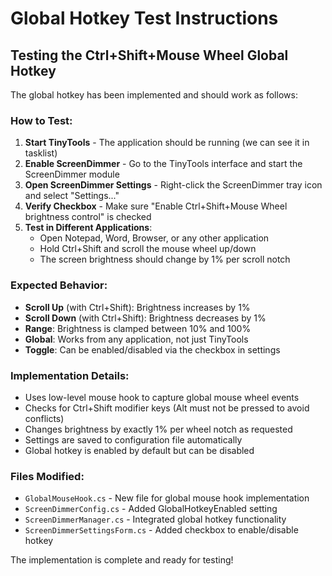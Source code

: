 # Global Hotkey Test Instructions

## Testing the Ctrl+Shift+Mouse Wheel Global Hotkey

The global hotkey has been implemented and should work as follows:

### How to Test:
1. **Start TinyTools** - The application should be running (we can see it in tasklist)
2. **Enable ScreenDimmer** - Go to the TinyTools interface and start the ScreenDimmer module
3. **Open ScreenDimmer Settings** - Right-click the ScreenDimmer tray icon and select "Settings..."
4. **Verify Checkbox** - Make sure "Enable Ctrl+Shift+Mouse Wheel brightness control" is checked
5. **Test in Different Applications**:
   - Open Notepad, Word, Browser, or any other application
   - Hold Ctrl+Shift and scroll the mouse wheel up/down
   - The screen brightness should change by 1% per scroll notch

### Expected Behavior:
- **Scroll Up** (with Ctrl+Shift): Brightness increases by 1%
- **Scroll Down** (with Ctrl+Shift): Brightness decreases by 1%
- **Range**: Brightness is clamped between 10% and 100%
- **Global**: Works from any application, not just TinyTools
- **Toggle**: Can be enabled/disabled via the checkbox in settings

### Implementation Details:
- Uses low-level mouse hook to capture global mouse wheel events
- Checks for Ctrl+Shift modifier keys (Alt must not be pressed to avoid conflicts)
- Changes brightness by exactly 1% per wheel notch as requested
- Settings are saved to configuration file automatically
- Global hotkey is enabled by default but can be disabled

### Files Modified:
- `GlobalMouseHook.cs` - New file for global mouse hook implementation
- `ScreenDimmerConfig.cs` - Added GlobalHotkeyEnabled setting
- `ScreenDimmerManager.cs` - Integrated global hotkey functionality
- `ScreenDimmerSettingsForm.cs` - Added checkbox to enable/disable hotkey

The implementation is complete and ready for testing!
